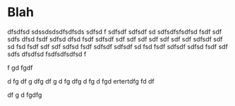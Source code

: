 # Blah
dfsdfsd
sdssdsdsdfsdfsds sdfsd f
 sdfsdf sdfsdf sd sdfsdfsfsdfsd fsdf sdf sdfs dfsd fsdf sdfsd dfsd fsdf sdfsdf sdf sdf sdf sdf sdf sdf sdf sdfsdf sdf sd fsd fsdf sdf sdf sdfsd fsdf sdfsdf sdfsdf sd fsd fsdf sdfsdf sdfsd fsdf sdf sdfs dfsdfsd fsdfsdfsdfsd f

f
gd fgdf

d fg
df
g 
dfg
 df
 g
 d 
 fg
 dfg
  d
  fg
  d 
  fgd
ertertdfg fd
df
 
 df g
 d fgdfg 
